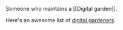 ---
---

Someone who maintains a [[Digital garden]].

Here's an awesome list of [digital gardeners](https://github.com/MaggieAppleton/digital-gardeners#digital-garden-directory).